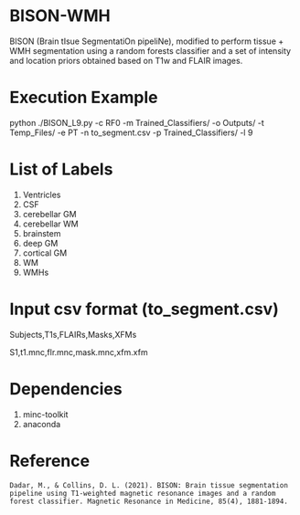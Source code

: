 # BISON-WMH

BISON (Brain tIsue SegmentatiOn pipeliNe), modified to perform tissue + WMH segmentation using a random forests classifier and a set of intensity and location priors obtained based on T1w and FLAIR images.

# Execution Example
python ./BISON_L9.py -c RF0 -m Trained_Classifiers/ -o  Outputs/ -t Temp_Files/ -e PT -n  to_segment.csv  -p  Trained_Classifiers/ -l 9

# List of Labels
1. Ventricles
2. CSF
3. cerebellar GM
4. cerebellar WM
5. brainstem
6. deep GM
7. cortical GM
8. WM
9. WMHs

# Input csv format (to_segment.csv)
Subjects,T1s,FLAIRs,Masks,XFMs 

S1,t1.mnc,flr.mnc,mask.mnc,xfm.xfm

# Dependencies
1. minc-toolkit 
2. anaconda

# Reference
    Dadar, M., & Collins, D. L. (2021). BISON: Brain tissue segmentation pipeline using T1‐weighted magnetic resonance images and a random forest classifier. Magnetic Resonance in Medicine, 85(4), 1881-1894.
